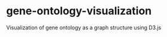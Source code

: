 gene-ontology-visualization
===========================

Visualization of gene ontology as a graph structure using D3.js
